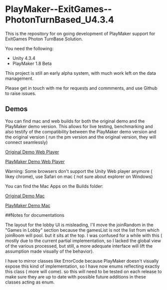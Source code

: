 # PlayMaker--ExitGames--PhotonTurnBased_U4.3.4

This is the repository for on going development of PlayMaker support for ExitGames Photon TurnBase Solution.

You need the following:

- Unity 4.3.4
- PlayMaker 1.8 Beta

This project is still an early alpha system, with much work left on the data management. 

Please get in touch with me for requests and commments, and use Github to raise issues.

## Demos

You can find mac and web builds for both the original demo and the PlayMaker demo version. This allows for live testing, benchmarking and also testify of the compatibility between the PlayMaker demo version and the original version ( run the pm version and the original version, they will connect seamlessly)

[Original Demo Web Player](http://htmlpreview.github.io/?https://raw.githubusercontent.com/jeanfabre/PlayMaker--ExitGames--PhotonTurnBased_U4.3.4/master/Builds/DemoScene/DemoScene.html)

[PlayMaker Demo Web Player](http://htmlpreview.github.io/?https://raw.githubusercontent.com/jeanfabre/PlayMaker--ExitGames--PhotonTurnBased_U4.3.4/master/Builds/DemoScene_PM/DemoScene_PM.html)

Warning: Some browsers don't support the Unity Web player anymore ( likey chrome), use Safari on mac ( not sure about explorer on Windows)

You can find the Mac Apps on the Builds folder:

[Original Demo Mac](https://github.com/jeanfabre/PlayMaker--ExitGames--PhotonTurnBased_U4.3.4/raw/master/Builds/DemoScene.app.zip)

[PlayMaker Demo Mac](https://github.com/jeanfabre/PlayMaker--ExitGames--PhotonTurnBased_U4.3.4/raw/master/Builds/DemoScene_pm.app.zip)


##Notes for documentations

The layout for the lobby UI is misleading, I'll move the joinRandom in the "Games in Lobby" section because the gamesList is not the list from which joinRoom will pool. but it sits at the top. I was confused for a while with this ( mostly due to the current partial implementation, so I lacked the global view of the various processed, but still, a more adequate interface will lift the assumption made visually of the behavior).

I have to mirror classes like ErrorCode because PlayMaker doesn't visually expose this kind of implementation, so I have now enums reflecting exactly this class ( more will come). so this will need to be tested on each release to make sure they are up to date with possible future additions in these classes acting as enum.


